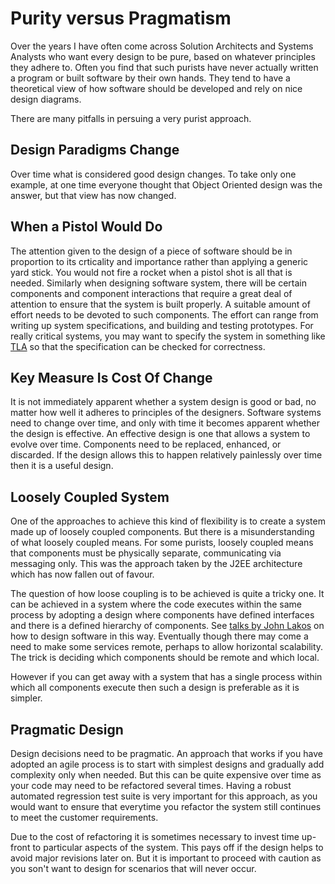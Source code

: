 # Purity versus Pragmatism

Over the years I have often come across Solution Architects and Systems Analysts who want every design to be pure,
based on whatever principles they adhere to. Often you find that such purists have never actually written a program or
built software by their own hands. They tend to have a theoretical view of how software should be developed and 
rely on nice design diagrams.

There are many pitfalls in persuing a very purist approach. 

## Design Paradigms Change
Over time what is considered good design changes. To take only one example, at one time everyone thought that Object Oriented
design was the answer, but that view has now changed.

## When a Pistol Would Do
The attention given to the design of a piece of software should be in proportion to its crticality and importance rather than
applying a generic yard stick. You would not fire a rocket when a pistol shot is all that is needed. Similarly when designing
software system, there will be certain components and component interactions that require a great deal of attention to ensure
that the system is built properly. A suitable amount of effort needs to be devoted to such components. The effort can range from
writing up system specifications, and building and testing prototypes. For really critical systems, you may want to specify 
the system in something like [TLA](http://lamport.azurewebsites.net/tla/tla.html) so that the specification can be checked 
for correctness.

## Key Measure Is Cost Of Change
It is not immediately apparent whether a system design is good or bad, no matter how well it adheres to principles of the 
designers. Software systems need to change over time, and only with time it becomes apparent whether the design is effective.
An effective design is one that allows a system to evolve over time. Components need to be replaced, enhanced, or discarded.
If the design allows this to happen relatively painlessly over time then it is a useful design.

## Loosely Coupled System
One of the approaches to achieve this kind of flexibility is to create a system made up of loosely coupled components.
But there is a misunderstanding of what loosely coupled means. For some purists, loosely coupled means that components
must be physically separate, communicating via messaging only. This was the approach taken by the J2EE architecture which has
now fallen out of favour. 

The question of how loose coupling is to be achieved is quite a tricky one. It can be achieved in a system where the code
executes within the same process by adopting a design where components have defined interfaces and there is a defined hierarchy
of components. See [talks by John Lakos](https://www.youtube.com/watch?v=QjFpKJ8Xx78) on how to design software in this way.
Eventually though there may come a need to make some services remote, perhaps to allow horizontal scalability. 
The trick is deciding which components should be remote and which local. 

However if you can get away with a system that has a single process within which all components execute then such a design is preferable as it is simpler.

## Pragmatic Design
Design decisions need to be pragmatic. An approach that works if you have adopted an agile process is to start with simplest 
designs and gradually add complexity only when needed. But this can be quite expensive over time as your code may need to be 
refactored several times. Having a robust automated regression test suite is very important for this approach, as you would want
to ensure that everytime you refactor the system still continues to meet the customer requirements.

Due to the cost of refactoring it is sometimes necessary to invest time up-front to particular aspects of the system. This pays 
off if the design helps to avoid major revisions later on. But it is important to proceed with caution as you son't want to design
for scenarios that will never occur. 
